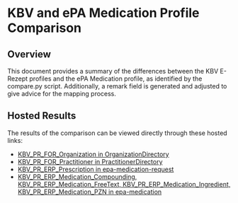 # KBV and ePA Medication Profile Comparison

## Overview
This document provides a summary of the differences between the KBV E-Rezept profiles and the ePA Medication profile, as identified by the compare.py script. Additionally, a remark field is generated and adjusted to give advice for the mapping process.


## Hosted Results
The results of the comparison can be viewed directly through these hosted links:
- [KBV_PR_FOR_Organization in OrganizationDirectory](https://gematik.github.io/api-erp/erp_epa_mapping_details/OrganizationDirectory.html)
- [KBV_PR_FOR_Practitioner in PractitionerDirectory](https://gematik.github.io/api-erp/erp_epa_mapping_details/PractitionerDirectory.html)
- [KBV_PR_ERP_Prescription in epa-medication-request](https://gematik.github.io/api-erp/erp_epa_mapping_details/epa-medication-request.html)
- [KBV_PR_ERP_Medication_Compounding, KBV_PR_ERP_Medication_FreeText, KBV_PR_ERP_Medication_Ingredient, KBV_PR_ERP_Medication_PZN in epa-medication](https://gematik.github.io/api-erp/erp_epa_mapping_details/epa-medication.html)
